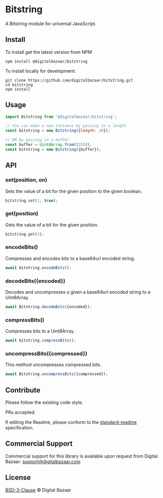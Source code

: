 # Bitstring
A Bitstring module for universal JavaScript.

## Install

To install get the latest version from NPM

```
npm install @digitalbazaar/bitstring
```

To install locally for development:

```
git clone https://github.com/digitalbazaar/bitstring.git
cd bitstring
npm install
```

## Usage

```js
import Bitstring from '@digitalbazaar/bitstring';

// You can make a new instance by passing in a length
const bitstring = new Bitstring({length: 10});

// OR by passing in a buffer
const buffer = Uint8Array.from([255]);
const bitstring = new Bitstring({buffer});
```

## API

### set(position, on)
Sets the value of a bit for the given position to the given boolean.
```js
bitstring.set(1, true);
```

### get(position)
Gets the value of a bit for the given position.
```js
bitstring.get(3);
```

### encodeBits()
Compresses and encodes bits to a base64url encoded string.

```js
await bitstring.encodeBits();
```

### decodeBits({encoded})
Decodes and uncompresses a given a base64url encoded string to a Uint8Array.
```js
await Bitstring.decodeBits({encoded});
```

### compressBits()
Compresses bits to a Uint8Array.
```js
await bitstring.compressBits();
```

### uncompressBits({compressed})
This method uncompresses compressed bits.
```js
await Bitstring.uncompressBits({compressed});
```

## Contribute

Please follow the existing code style.

PRs accepted.

If editing the Readme, please conform to the
[standard-readme](https://github.com/RichardLitt/standard-readme) specification.

## Commercial Support

Commercial support for this library is available upon request from
Digital Bazaar: support@digitalbazaar.com

## License

[BSD-3-Clause](LICENSE.md) © Digital Bazaar
